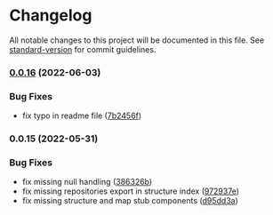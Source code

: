 # Changelog

All notable changes to this project will be documented in this file. See [standard-version](https://github.com/conventional-changelog/standard-version) for commit guidelines.

### [0.0.16](https://github.com/anct-cartographie-nationale/mediation-numerique/compare/v0.0.15...v0.0.16) (2022-06-03)

### Bug Fixes

- fix typo in readme file ([7b2456f](https://github.com/anct-cartographie-nationale/mediation-numerique/commit/7b2456f1e054b1c2f28ce2303a8a212998475cb9))

### 0.0.15 (2022-05-31)

### Bug Fixes

- fix missing null handling ([386326b](https://github.com/anct-cartographie-nationale/mediation-numerique/commit/386326b6df2ef75d1b3ceb7167fd213623121549))
- fix missing repositories export in structure index ([972937e](https://github.com/anct-cartographie-nationale/mediation-numerique/commit/972937e6b6f172cd6496112c51334ed772dc2ca3))
- fix missing structure and map stub components ([d95dd3a](https://github.com/anct-cartographie-nationale/mediation-numerique/commit/d95dd3acb7f92ef5b9bb92b42e51e500ac86410b))

